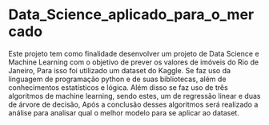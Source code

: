# Data_Science_aplicado_para_o_mercado
Este projeto tem como finalidade desenvolver um projeto de Data Science e Machine Learning com o objetivo de prever os valores de imóveis do Rio de Janeiro, Para isso foi utilizado um dataset do Kaggle. Se faz uso da linguagem de programação python e de suas bibliotecas, além de conhecimentos estatísticos e lógica. Além disso se faz uso de três algoritmos de machine learning, sendo estes, um de regressão linear e duas de árvore de decisão, Após a conclusão desses algoritmos será realizado a análise para analisar qual o melhor modelo para se aplicar ao dataset.
